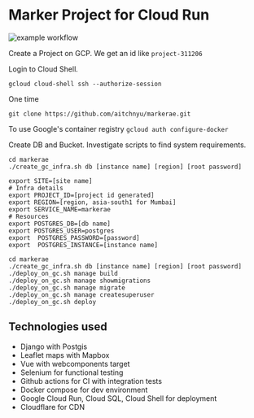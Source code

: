 # Marker Project for Cloud Run

![example workflow](https://github.com/aitchnyu/markerae/actions/workflows/push.yml/badge.svg)

Create a Project on GCP. We get an id like `project-311206`

Login to Cloud Shell.
```
gcloud cloud-shell ssh --authorize-session
```

One time
```
git clone https://github.com/aitchnyu/markerae.git
```

To use Google's container registry
```gcloud auth configure-docker```

Create DB and Bucket. Investigate scripts to find system requirements.
```
cd markerae
./create_gc_infra.sh db [instance name] [region] [root password]
```

```
export SITE=[site name]
# Infra details
export PROJECT_ID=[project id generated]
export REGION=[region, asia-south1 for Mumbai]
export SERVICE_NAME=markerae
# Resources
export POSTGRES_DB=[db name]
export POSTGRES_USER=postgres
export  POSTGRES_PASSWORD=[password]
export  POSTGRES_INSTANCE=[instance name]
```

```
cd markerae
./create_gc_infra.sh db [instance name] [region] [root password]
./deploy_on_gc.sh manage build
./deploy_on_gc.sh manage showmigrations
./deploy_on_gc.sh manage migrate
./deploy_on_gc.sh manage createsuperuser
./deploy_on_gc.sh deploy
```

## Technologies used
- Django with Postgis
- Leaflet maps with Mapbox
- Vue with webcomponents target
- Selenium for functional testing
- Github actions for CI with integration tests
- Docker compose for dev environment
- Google Cloud Run, Cloud SQL, Cloud Shell for deployment
- Cloudflare for CDN
